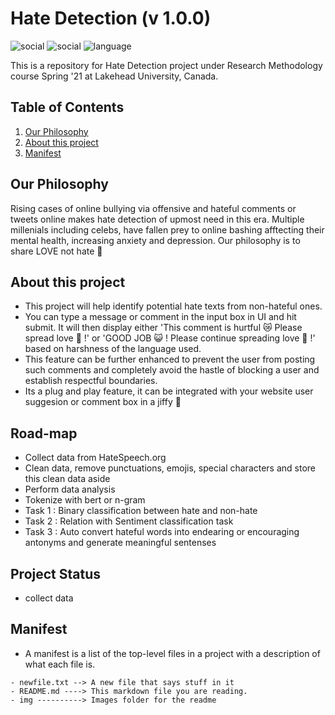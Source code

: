# Hate Detection (v 1.0.0)
![social](https://img.shields.io/github/followers/kshitijahande?style=social)
![social](https://img.shields.io/badge/email%20me-job.kshitijahande%40gmail.com-blueviolet)
![language](https://img.shields.io/badge/python-v%203.8-neonorange)

This is a repository for Hate Detection project under Research Methodology course Spring '21 at Lakehead University, Canada.




## Table of Contents

1. [Our Philosophy](#our-philosophy)
2. [About this project](#about-this-project)
3. [Manifest](#manifest)



## Our Philosophy 
Rising cases of online bullying via offensive and hateful comments or tweets online makes hate detection of upmost need in this era. Multiple millenials including celebs, have fallen prey to online bashing afftecting their mental health, increasing anxiety and depression. Our philosophy is to share LOVE not hate 💜

## About this project

- This project will help identify potential hate texts from non-hateful ones. 
- You can type a message or comment in the input box in UI and hit submit. It will then display either 'This comment is hurtful 😿 Please spread love 💌 !' or 'GOOD JOB 😺 ! Please continue spreading love 💌 !' based on harshness of the language used.
- This feature can be  further enhanced to prevent the user from posting such comments and completely avoid the hastle of blocking a user and establish respectful boundaries.
- Its a plug and play feature, it can be integrated with your website user suggesion or comment box in a jiffy 🏃

## Road-map

- Collect data from HateSpeech.org
- Clean data, remove punctuations, emojis, special characters and store this clean data aside
- Perform data analysis
- Tokenize with bert or n-gram
- Task 1 : Binary classification between hate and non-hate
- Task 2 : Relation with Sentiment classification task
- Task 3 : Auto convert hateful words into endearing or encouraging antonyms and generate meaningful sentenses

## Project Status

- collect data 


## Manifest

- A manifest is a list of the top-level files in a project with a description of what each file is.

```
- newfile.txt --> A new file that says stuff in it
- README.md ----> This markdown file you are reading.
- img ----------> Images folder for the readme
```
<!-- ## Necessary Things for a README

Depending on exactly what sort of project you are doing, there are a number of things that you may or may not want to include in a readme. There is really no **one true way** to do it. Readme's are a kind of _artform_.

*__However__* there are a few things that you should consider including:

1. Name of your project.
2. Description of your project.
3. Badges.
4. Graphics / Visuals
5. Install Instructions
6. Usage (how does one use the program once it is installed.)
7. Support / Contact Details.
8. Road-map (future ideas)
9. How to contribute
10. Authors / Acknowledgements (give credit where credit is due!)
11. License
12. Project Status


## Visuals

- Visuals are very important! You might want to include screenshots of your code in operation. GIFS are also great!
- Just use the "![ ]()" to input images.

## Installation 

- Describe how your software / development is installed. Sometimes it's easy as something like:

```bash
sudo apt-get install my-cool-thing
```

- often it involves a bit of  downloading sources and building:

```bash
git clone my-cool-repo.git
cd /my-cool-repo
cd /build
make
```

- You should list out steps as unambiguously as humanly possible!!
- Often people don't read the actual install instructions, but they just copy and paste what is in the black boxes. __Keep this in mind!__

## Usage

- Describe how the program / project is going to be used once it is installed.  If it is a command line app, you'll want to give CLI examples:

```bash
cool-project -arg1 -arg2
```

- then maybe show a screenshot of  the results :smile:

## Support

- I would appreciate and welcome all your contributions and suggestions to improve this work!
[email me](job.kshitijahande@gmail.com)




## License

- Depending on what kind of project you are doing, you might have a specific copyright. 
- Usually on github, everything is open source!
- You can find license info here: [license](https://docs.github.com/en/github/creating-cloning-and-archiving-repositories/creating-a-repository-on-github/licensing-a-repository)

 -->




